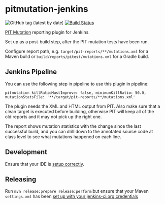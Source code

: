 # pitmutation-jenkins
![GitHub tag (latest by date)](https://img.shields.io/github/v/tag/jenkinsci/pitmutation-plugin?label=release) [![Build Status](https://ci.jenkins.io/job/Plugins/job/pitmutation-plugin/job/master/badge/icon)](https://ci.jenkins.io/job/Plugins/job/pitmutation-plugin/job/master/)

[PIT Mutation](http://pitest.org/) reporting plugin for Jenkins.

Set up as a post-build step, after the PIT mutation tests have been run.

Configure report path, e.g. `target/pit-reports/**/mutations.xml` for a Maven build or `build/reports/pitest/mutations.xml` for a Gradle build.

## Jenkins Pipeline
You can use the following step in pipeline to use this plugin in pipeline:

`pitmutation killRatioMustImprove: false, minimumKillRatio: 50.0, mutationStatsFile: '**/target/pit-reports/**/mutations.xml'`

The plugin needs the XML and HTML output from PIT. Also make sure
that a clean target is executed before building, otherwise PIT will
keep all of the old reports and it may not pick up the right one.

The report shows mutation statistics with the change since the last successful build,
and you can drill down to the annotated source code at class level to see what mutations
happened on each line.

## Development
Ensure that your IDE is [setup correctly](https://wiki.jenkins.io/display/JENKINS/Plugin+tutorial#Plugintutorial-SettingupaproductiveenvironmentwithyourIDE).

## Releasing
Run `mvn release:prepare release:perform` but ensure that your Maven `settings.xml` has been [set up with your jenkins-ci.org credentials](https://wiki.jenkins.io/display/JENKINS/Hosting+Plugins#HostingPlugins-Releasingtojenkins-ci.org)
